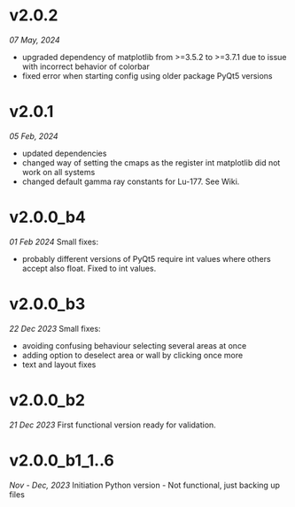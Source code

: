 # v2.0.2
_07 May, 2024_
- upgraded dependency of matplotlib from >=3.5.2 to >=3.7.1 due to issue with incorrect behavior of colorbar
- fixed error when starting config using older package PyQt5 versions

# v2.0.1
_05 Feb, 2024_
- updated dependencies
- changed way of setting the cmaps as the register int matplotlib did not work on all systems
- changed default gamma ray constants for Lu-177. See Wiki.

# v2.0.0_b4
_01 Feb 2024_
Small fixes:
- probably different versions of PyQt5 require int values where others accept also float. Fixed to int values.

# v2.0.0_b3
_22 Dec 2023_
Small fixes:
- avoiding confusing behaviour selecting several areas at once
- adding option to deselect area or wall by clicking once more
- text and layout fixes

# v2.0.0_b2
_21 Dec 2023_
First functional version ready for validation.

# v2.0.0_b1_1..6
_Nov - Dec, 2023_
Initiation Python version - Not functional, just backing up files